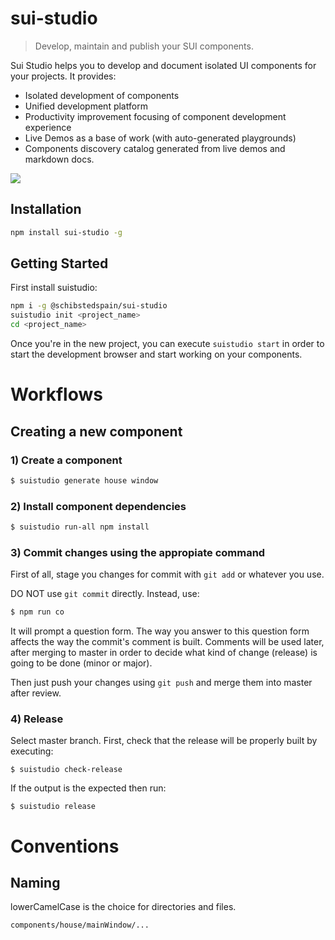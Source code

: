 # sui-studio
> Develop, maintain and publish your SUI components.


Sui Studio helps you to develop and document isolated UI components for your projects. It provides:

* Isolated development of components
* Unified development platform
* Productivity improvement focusing of component development experience
* Live Demos as a base of work (with auto-generated playgrounds)
* Components discovery catalog generated from live demos and markdown docs.

![](./assets/sui-studio-demo.gif)

## Installation

```sh
npm install sui-studio -g
```

## Getting Started

First install suistudio:

```sh
npm i -g @schibstedspain/sui-studio
suistudio init <project_name>
cd <project_name>
```

Once you're in the new project, you can execute `suistudio start` in order to start the development browser and start working on your components.

# Workflows

## Creating a new component
### 1) Create a component

```sh
$ suistudio generate house window
```

### 2) Install component dependencies

```sh
$ suistudio run-all npm install
```

### 3) Commit changes using the appropiate command

First of all, stage you changes for commit with ```git add``` or whatever you use.

DO NOT use ```git commit``` directly. Instead, use:

```sh
$ npm run co
```

It will prompt a question form. The way you answer to this question form affects the way the commit's comment is built. Comments will be used later, after merging to master in order to decide what kind of change (release) is going to be done (minor or major).

Then just push your changes using ```git push``` and merge them into master after review.

### 4) Release

Select master branch. First, check that the release will be properly built by executing:
```
$ suistudio check-release
```
If the output is the expected then run:
```
$ suistudio release
```

# Conventions
## Naming
lowerCamelCase is the choice for directories and files.
```
components/house/mainWindow/...
```
